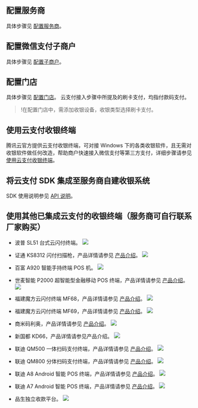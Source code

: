 ## 配置服务商
具体步骤见 [配置服务商](/document/product/569/9796)。

## 配置微信支付子商户
具体步骤见 [配置子商户](/document/product/569/9795)。

## 配置门店
具体步骤见 [配置门店](https://cloud.tencent.com/document/product/569/9797)。
云支付接入步骤中所提及的刷卡支付，均指付款码支付。
>!在配置门店中，需添加收银设备，收银类型选择刷卡支付。

## 使用云支付收银终端
腾讯云官方提供云支付收银终端，可对接 Windows 下的各类收银软件，且无需对收银软件做任何改造，帮助商户快速接入微信支付等第三方支付，详细步骤请参见 [使用云支付收银终端](https://cloud.tencent.com/document/product/569/12487)。

## 将云支付 SDK 集成至服务商自建收银系统
SDK 使用说明参见 [API 说明](https://cloud.tencent.com/document/product/569/9806)。

## 使用其他已集成云支付的收银终端（服务商可自行联系厂家购买）

- 波普 SL51 台式云闪付终端。
![](https://main.qcloudimg.com/raw/8461df3f23109ce10049e55f4f7fbffd.png)
- 证通 KS8312 闪付扫描枪，产品详情请参见 [产品介绍](https://www.szzt.com.cn/products/product_detail_246.html)。
![](https://main.qcloudimg.com/raw/dac30a3766850d005378821a32fd9692.png)
- 百富 A920 智能手持终端 POS 机。
![](https://mc.qcloudimg.com/static/img/bbe52731f035ec534582cbaa592e5169/image.png)

- 世麦智能 P2000 超智能型金融移动 POS 终端，产品详情请参见 [产品介绍](http://www.smartpeak.cn/?m=home&c=View&a=index&aid=206)。
![](https://mc.qcloudimg.com/static/img/971587ed1b8de4c66cbc9bb21015d08b/image.png)

- 福建魔方云闪付终端 MF68，产品详情请参见 [产品介绍](http://www.morefun-et.com)。
![](https://main.qcloudimg.com/raw/95d838e43cedf40f9646e96ef7d8cb69.jpg)

- 福建魔方云闪付终端 MF69，产品详情请参见 [产品介绍](http://www.morefun-et.com)。
![](https://main.qcloudimg.com/raw/a54af141fb5c89e98c002a0a2df0ddbb.jpg)

- 商米码利奥，产品详情请参见 [产品介绍](https://sunmi.com)。
![](https://main.qcloudimg.com/raw/2147c8104368f40148aaddae51b05fa5.jpg)

- 新国都 KD66，产品详情请参见产品介绍。
![](https://main.qcloudimg.com/raw/32a1614619e02759d8ca88dd52605d40.jpg)

- 联迪 QM500 一体扫码支付终端，产品详情请参见 [产品介绍](http://www.landicorp.com/product3_723.html)。
![](https://main.qcloudimg.com/raw/5ac4a4f040060eb9801416051e5bdf78.jpg)

- 联迪 QM800 分体扫码支付终端，产品详情请参见 [产品介绍](http://www.landicorp.com/product3_724.html)。
![](https://main.qcloudimg.com/raw/25b3cf0d2c8e912e9f95ae0d2cd92507.png)

- 联迪 A8 Android 智能 POS 终端，产品详情请参见 [产品介绍](http://www.landicorp.com/product3_30.html)。
![](https://main.qcloudimg.com/raw/887c4d46f95ef916059616b3546fa0ba.jpg)

- 联迪 A7 Android 智能 POS 终端，产品详情请参见 [产品介绍](http://www.landicorp.com/product3_272.html)。
![](https://main.qcloudimg.com/raw/8c240b01f3f4d9a93c19b527a196806d.jpg)

- 品生独立收款平台。
![](https://main.qcloudimg.com/raw/315e139f33a056131476e75eee218c4a.jpg)

